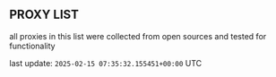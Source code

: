 ## PROXY LIST

all proxies in this list were collected from open sources and tested for functionality

last update: `2025-02-15 07:35:32.155451+00:00` UTC